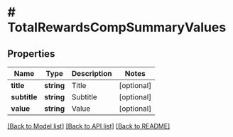 # # TotalRewardsCompSummaryValues

## Properties

Name | Type | Description | Notes
------------ | ------------- | ------------- | -------------
**title** | **string** | Title | [optional]
**subtitle** | **string** | Subtitle | [optional]
**value** | **string** | Value | [optional]

[[Back to Model list]](../../README.md#models) [[Back to API list]](../../README.md#endpoints) [[Back to README]](../../README.md)
